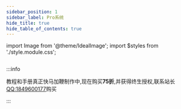 ```yaml
---
sidebar_position: 1
sidebar_label: Pro系统
hide_title: true
hide_table_of_contents: true
---
```


import Image from '@theme/IdealImage';
import $styles from './style.module.css';

<div className={$styles.banner}>
    <Image img="https://pic.pincman.com/media/202206281424651.png" />
</div>

:::info

教程和手册真正快马加鞭制作中,现在购买**75折**,并获得终生授权,联系站长[QQ:1849600177](http://wpa.qq.com/msgrd?v=3&uin=1849600177&site=qq&menu=yes )购买

:::
